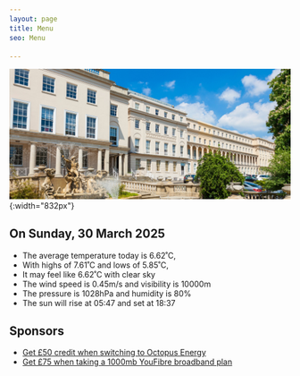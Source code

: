 ```yaml
---
layout: page
title: Menu
seo: Menu

---
```


![Logo](/images/logo.jpg){:width="832px"}

<!-- weather_marker starts -->
## On Sunday, 30 March 2025

- The average temperature today is 6.62˚C,
- With highs of 7.61˚C and lows of 5.85˚C,
- It may feel like 6.62˚C with clear sky
- The wind speed is 0.45m/s and visibility is 10000m
- The pressure is 1028hPa and humidity is 80%
- The sun will rise at 05:47 and set at 18:37

<!-- weather_marker ends -->

## Sponsors

- [Get £50 credit when switching to Octopus Energy](https://bit.ly/3oD1nnS)
- [Get £75 when taking a 1000mb YouFibre broadband plan](https://aklam.io/91zWhU?)



